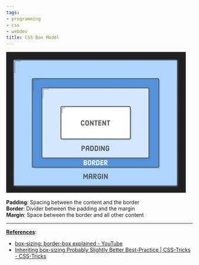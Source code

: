```yaml
---
tags:
- programming
- css
- webdev
title: CSS Box Model
---
```


![CSS Box Model|420](images/css-box-model.png)

**Padding**: Spacing between the content and the border  
**Border**: Divider between the padding and the margin  
**Margin**: Space between the border and all other content

---

**<u>References</u>**:

* [box-sizing: border-box explained - YouTube](https://www.youtube.com/watch?v=WlGQdgy-M6w)
* [Inheriting box-sizing Probably Slightly Better Best-Practice | CSS-Tricks - CSS-Tricks](https://css-tricks.com/inheriting-box-sizing-probably-slightly-better-best-practice/)